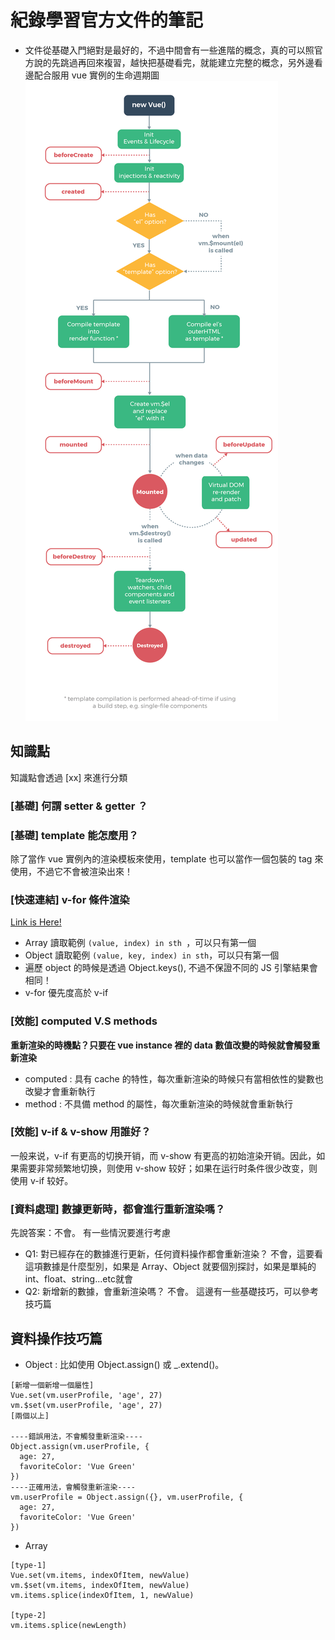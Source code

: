 # 紀錄學習官方文件的筆記

* 文件從基礎入門絕對是最好的，不過中間會有一些進階的概念，真的可以照官方說的先跳過再回來複習，越快把基礎看完，就能建立完整的概念，另外邊看邊配合服用 vue 實例的生命週期圖
![](img/lifecycle.png)



## 知識點
知識點會透過 [xx] 來進行分類

### [基礎] 何謂 setter & getter ？

### [基礎] template 能怎麼用？
除了當作 vue 實例內的渲染模板來使用，template 也可以當作一個包裝的 tag 來使用，不過它不會被渲染出來！
### [快速連結] v-for 條件渲染
[Link is Here!](https://cn.vuejs.org/v2/guide/list.html)
* Array 讀取範例 `(value, index) in sth `，可以只有第一個
* Object 讀取範例 `(value, key, index) in sth`，可以只有第一個
* 遍歷 object 的時候是透過 Object.keys(), 不過不保證不同的 JS 引擎結果會相同！
* v-for 優先度高於 v-if

### [效能] computed V.S methods

**重新渲染的時機點？只要在 vue instance 裡的 data 數值改變的時候就會觸發重新渲染**
* computed : 具有 cache 的特性，每次重新渲染的時候只有當相依性的變數也改變才會重新執行
* method : 不具備 method 的屬性，每次重新渲染的時候就會重新執行

### [效能] v-if & v-show 用誰好？
一般来说，v-if 有更高的切换开销，而 v-show 有更高的初始渲染开销。因此，如果需要非常频繁地切换，则使用 v-show 较好；如果在运行时条件很少改变，则使用 v-if 较好。

### [資料處理] 數據更新時，都會進行重新渲染嗎？

先說答案：不會。
有一些情況要進行考慮
* Q1: 對已經存在的數據進行更新，任何資料操作都會重新渲染？
不會，這要看這項數據是什麼型別，如果是 Array、Object 就要個別探討，如果是單純的 int、float、string...etc就會
* Q2: 新增新的數據，會重新渲染嗎？
不會。
這邊有一些基礎技巧，可以參考技巧篇


## 資料操作技巧篇

* Object : 比如使用 Object.assign() 或 _.extend()。
```
[新增一個新增一個屬性]
Vue.set(vm.userProfile, 'age', 27)
vm.$set(vm.userProfile, 'age', 27)
[兩個以上]

----錯誤用法，不會觸發重新渲染----
Object.assign(vm.userProfile, {
  age: 27,
  favoriteColor: 'Vue Green'
})
----正確用法，會觸發重新渲染----
vm.userProfile = Object.assign({}, vm.userProfile, {
  age: 27,
  favoriteColor: 'Vue Green'
})

```
* Array

```
[type-1]
Vue.set(vm.items, indexOfItem, newValue)
vm.$set(vm.items, indexOfItem, newValue)
vm.items.splice(indexOfItem, 1, newValue)

[type-2]
vm.items.splice(newLength)

```